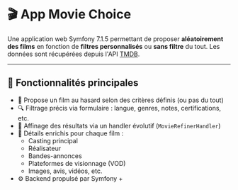 # 🎬 App Movie Choice

Une application web Symfony 7.1.5 permettant de proposer **aléatoirement des films** en fonction de **filtres personnalisés** ou **sans filtre** du tout. Les données sont récupérées depuis l'API [TMDB](https://developer.themoviedb.org/reference/discover-movie).

---

## 🚀 Fonctionnalités principales

- 🎲 Propose un film au hasard selon des critères définis (ou pas du tout)
- 🔍 Filtrage précis via formulaire : langue, genres, notes, certifications, etc.
- 🧠 Affinage des résultats via un handler évolutif (`MovieRefinerHandler`)
- 🎥 Détails enrichis pour chaque film :
  - Casting principal
  - Réalisateur
  - Bandes-annonces
  - Plateformes de visionnage (VOD)
  - Images, avis, vidéos, etc.
- ⚙️ Backend propulsé par Symfony +
